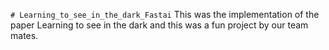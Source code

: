 ```# Learning_to_see_in_the_dark_Fastai```
This was the implementation of the paper Learning to see in the dark and this was a fun project by our team mates. 
